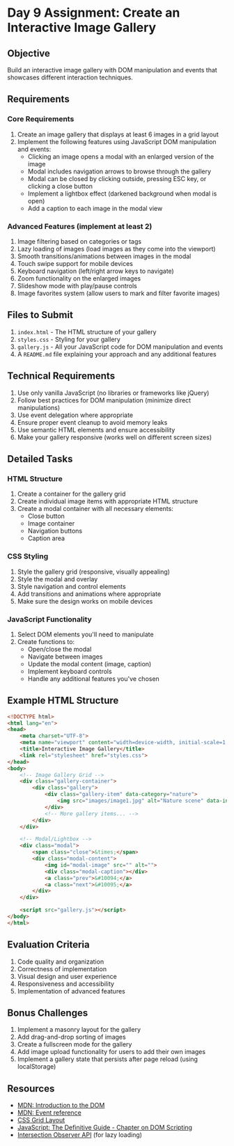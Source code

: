 # Day 9 Assignment: Create an Interactive Image Gallery

## Objective
Build an interactive image gallery with DOM manipulation and events that showcases different interaction techniques.

## Requirements

### Core Requirements
1. Create an image gallery that displays at least 6 images in a grid layout
2. Implement the following features using JavaScript DOM manipulation and events:
   - Clicking an image opens a modal with an enlarged version of the image
   - Modal includes navigation arrows to browse through the gallery
   - Modal can be closed by clicking outside, pressing ESC key, or clicking a close button
   - Implement a lightbox effect (darkened background when modal is open)
   - Add a caption to each image in the modal view

### Advanced Features (implement at least 2)
1. Image filtering based on categories or tags
2. Lazy loading of images (load images as they come into the viewport)
3. Smooth transitions/animations between images in the modal
4. Touch swipe support for mobile devices
5. Keyboard navigation (left/right arrow keys to navigate)
6. Zoom functionality on the enlarged images
7. Slideshow mode with play/pause controls
8. Image favorites system (allow users to mark and filter favorite images)

## Files to Submit
1. `index.html` - The HTML structure of your gallery
2. `styles.css` - Styling for your gallery
3. `gallery.js` - All your JavaScript code for DOM manipulation and events
4. A `README.md` file explaining your approach and any additional features

## Technical Requirements
1. Use only vanilla JavaScript (no libraries or frameworks like jQuery)
2. Follow best practices for DOM manipulation (minimize direct manipulations)
3. Use event delegation where appropriate
4. Ensure proper event cleanup to avoid memory leaks
5. Use semantic HTML elements and ensure accessibility
6. Make your gallery responsive (works well on different screen sizes)

## Detailed Tasks

### HTML Structure
1. Create a container for the gallery grid
2. Create individual image items with appropriate HTML structure
3. Create a modal container with all necessary elements:
   - Close button
   - Image container
   - Navigation buttons
   - Caption area

### CSS Styling
1. Style the gallery grid (responsive, visually appealing)
2. Style the modal and overlay
3. Style navigation and control elements
4. Add transitions and animations where appropriate
5. Make sure the design works on mobile devices

### JavaScript Functionality
1. Select DOM elements you'll need to manipulate
2. Create functions to:
   - Open/close the modal
   - Navigate between images
   - Update the modal content (image, caption)
   - Implement keyboard controls
   - Handle any additional features you've chosen

## Example HTML Structure

```html
<!DOCTYPE html>
<html lang="en">
<head>
    <meta charset="UTF-8">
    <meta name="viewport" content="width=device-width, initial-scale=1.0">
    <title>Interactive Image Gallery</title>
    <link rel="stylesheet" href="styles.css">
</head>
<body>
    <!-- Image Gallery Grid -->
    <div class="gallery-container">
        <div class="gallery">
            <div class="gallery-item" data-category="nature">
                <img src="images/image1.jpg" alt="Nature scene" data-index="0">
            </div>
            <!-- More gallery items... -->
        </div>
    </div>

    <!-- Modal/Lightbox -->
    <div class="modal">
        <span class="close">&times;</span>
        <div class="modal-content">
            <img id="modal-image" src="" alt="">
            <div class="modal-caption"></div>
            <a class="prev">&#10094;</a>
            <a class="next">&#10095;</a>
        </div>
    </div>

    <script src="gallery.js"></script>
</body>
</html>
```

## Evaluation Criteria
1. Code quality and organization
2. Correctness of implementation
3. Visual design and user experience
4. Responsiveness and accessibility
5. Implementation of advanced features

## Bonus Challenges
1. Implement a masonry layout for the gallery
2. Add drag-and-drop sorting of images
3. Create a fullscreen mode for the gallery
4. Add image upload functionality for users to add their own images
5. Implement a gallery state that persists after page reload (using localStorage)

## Resources
* [MDN: Introduction to the DOM](https://developer.mozilla.org/en-US/docs/Web/API/Document_Object_Model/Introduction)
* [MDN: Event reference](https://developer.mozilla.org/en-US/docs/Web/Events)
* [CSS Grid Layout](https://developer.mozilla.org/en-US/docs/Web/CSS/CSS_Grid_Layout)
* [JavaScript: The Definitive Guide - Chapter on DOM Scripting](https://www.oreilly.com/library/view/javascript-the-definitive/9781449393854/)
* [Intersection Observer API](https://developer.mozilla.org/en-US/docs/Web/API/Intersection_Observer_API) (for lazy loading)